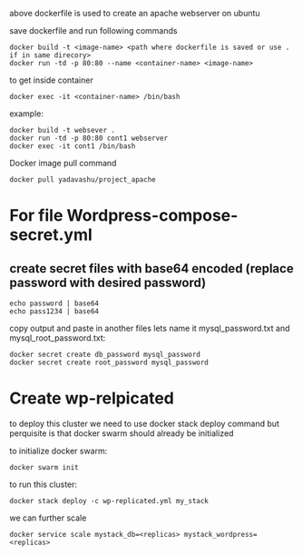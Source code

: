 above dockerfile is used to create an apache webserver on ubuntu

save dockerfile and run following commands

	docker build -t <image-name> <path where dockerfile is saved or use . if in same direcory>
	docker run -td -p 80:80 --name <container-name> <image-name>

to get inside container

	docker exec -it <container-name> /bin/bash



example:
	
	docker build -t websever .
	docker run -td -p 80:80 cont1 webserver
	docker exec -it cont1 /bin/bash

Docker image pull command 

	docker pull yadavashu/project_apache
	
# For file Wordpress-compose-secret.yml

## create secret files with base64 encoded (replace password with desired password)
 	echo password | base64
  	echo pass1234 | base64
copy output and paste in another files lets name it mysql_password.txt and mysql_root_password.txt:
	
 	docker secret create db_password mysql_password
 	docker secret create root_password mysql_password


# Create wp-relpicated
to deploy this cluster we need to use docker stack deploy command
but perquisite is that docker swarm should already be initialized

to initialize docker swarm:

	docker swarm init
to run this cluster:

	docker stack deploy -c wp-replicated.yml my_stack
we can further scale 

	docker service scale mystack_db=<replicas> mystack_wordpress=<replicas>
